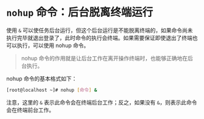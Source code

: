 # `nohup` 命令：后台脱离终端运行

使用 `&` 可以使任务后台运行，但这个后台运行是不能脱离终端的，如果命令尚未执行完毕就退出登录了，此时命令的执行会终端。如果需要保证即使退出了终端也可以执行，可以使用 nohup 命令。

> nohup 命令的作用就是让后台工作在离开操作终端时，也能够正确地在后台执行。

nohup 命令的基本格式如下：

```bash
[root@localhost ~]# nohup [命令] &
```

注意，这里的 `&` 表示此命令会在终端后台工作；反之，如果没有 `&`，则表示此命令会在终端前台工作。

